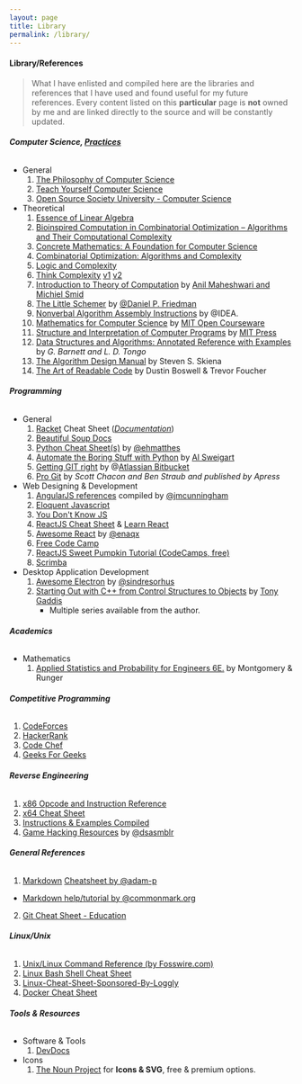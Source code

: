 ```yaml
---
layout: page
title: Library
permalink: /library/
---
```


#### <span class="icon-books"></span>  Library/References

>What I have enlisted and compiled here are the libraries and references that I have used and found useful for my future references. Every content listed on this **particular** page is **not** owned by me and are linked directly to the source and will be constantly updated.

###### <span class="icon-section"></span> **Computer Science, [Practices](/cs-practice/)**
+ General
  1. [The Philosophy of Computer Science](https://plato.stanford.edu/entries/computer-science)
  2. [Teach Yourself Computer Science](https://teachyourselfcs.com/)
  3. [Open Source Society University - Computer Science](https://github.com/ossu/computer-science)
+ Theoretical
    1. [Essence of Linear Algebra](https://www.youtube.com/playlist?list=PLZHQObOWTQDPD3MizzM2xVFitgF8hE_ab)
    2. [Bioinspired Computation in Combinatorial Optimization – Algorithms and Their Computational Complexity](http://www.bioinspiredcomputation.com/self-archived-bookNeumannWitt.pdf)
    3. [Concrete Mathematics: A Foundation for Computer Science](https://www.amazon.com/Concrete-Mathematics-Foundation-Computer-Science/dp/0201558025)
    4. [Combinatorial Optimization: Algorithms and Complexity](https://www.amazon.com/Combinatorial-Optimization-Algorithms-Complexity-Computer-ebook/dp/B00C8UQZAO)
    5. [Logic and Complexity](http://www.springer.com/us/book/9781852335656)
    6. [Think Complexity](http://www.greenteapress.com/compmod/) [v1](http://www.greenteapress.com/compmod/thinkcomplexity.pdf) [v2](http://greenteapress.com/complexity2/thinkcomplexity2.pdf)
    7. [Introduction to Theory of Computation](http://cglab.ca/~michiel/TheoryOfComputation/TheoryOfComputation.pdf) by [Anil Maheshwari and Michiel Smid](http://cglab.ca/~michiel/TheoryOfComputation/)
    8. [The Little Schemer](https://mitpress.mit.edu/books/little-schemer) by [@Daniel P. Friedman](https://mitpress.mit.edu/authors/daniel-p-friedman)
    9. [Nonverbal Algorithm Assembly Instructions](https://idea-instructions.com/) by @IDEA.
    10. [Mathematics for Computer Science](https://courses.csail.mit.edu/6.042/spring17/mcs.pdf) by [MIT Open Courseware](https://ocw.mit.edu/index.htm) <span class="icon-book" title="Currently reading - Sun Jun 24+ 21:17:08 EDT 2018"></span>
    11. [Structure and Interpretation of Computer Programs](https://mitpress.mit.edu/sites/default/files/sicp/full-text/book/book.html) by [MIT Press](https://mitpress.mit.edu/)
    12. [Data Structures and Algorithms: Annotated Reference with Examples](https://www.goodreads.com/book/show/18308002-data-structures-and-algorithms) by *G. Barnett and L. D. Tongo* <span class="icon-books" title="Finished Reading July 20th-Aug 07th, 2018 Summer."></span>
    13. [The Algorithm Design Manual](https://www.amazon.com/Algorithm-Design-Manual-Steven-Skiena/dp/1849967202) by Steven S. Skiena
    14. [The Art of Readable Code](https://www.amazon.com/Art-Readable-Code-Practical-Techniques-ebook/dp/B0064CZ1XE) by Dustin Boswell & Trevor Foucher

###### <span class="icon-section"></span> **Programming**
+ General
  1. [Racket](https://racket-lang.org/) Cheat Sheet ([*Documentation*](https://docs.racket-lang.org/racket-cheat/index.html))
  2. [Beautiful Soup Docs](https://readthedocs.org/projects/beautiful-soup-4/downloads/pdf/latest)
  3. [Python Cheat Sheet(s)](https://ehmatthes.github.io/pcc/cheatsheets/README.html) by [@ehmatthes](https://github.com/ehmatthes)
  4. [Automate the Boring Stuff with Python](http://automatetheboringstuff.com/) by [Al Sweigart](https://twitter.com/AlSweigart)
  5. [Getting GIT right](https://www.atlassian.com/git) by @[Atlassian Bitbucket](https://www.atlassian.com)
  6. [Pro Git](https://git-scm.com/book/) by *Scott Chacon and Ben Straub and published by Apress*
+ Web Designing & Development
  1. [AngularJS references](https://github.com/jmcunningham/AngularJS-Learning) compiled by [@jmcunningham](https://github.com/jmcunningham)
  2. [Eloquent Javascript](http://eloquentjavascript.net/)
  3. [You Don't Know JS](https://github.com/getify/You-Dont-Know-JS)
  4. [ReactJS Cheat Sheet](https://reactcheatsheet.com/) & [Learn React](https://learnreact.com/)
  5. [Awesome React](https://github.com/enaqx/awesome-react) by [@enaqx](https://github.com/enaqx)
  6. [Free Code Camp](https://www.freecodecamp.org/)
  7. [ReactJS Sweet Pumpkin Tutorial (CodeCamps, free)](https://sweetpumpkins.codecamps.com/)
  8. [Scrimba](https://scrimba.com)
+ Desktop Application Development
  1. [Awesome Electron](https://github.com/sindresorhus/awesome-electron) by [@sindresorhus](https://github.com/sindresorhus/)
  2. [Starting Out with C++ from Control Structures to Objects](https://www.amazon.com/Starting-Out-Control-Structures-Objects/dp/0134498372) by [Tony Gaddis](https://media.pearsoncmg.com/bc/abp/cs-resources/products/series.html#series,series=Gaddis)
        * Multiple series available from the author.

###### <span class="icon-section"></span> **Academics**
+ Mathematics
    1. [Applied Statistics and Probability for Engineers 6E.](https://www.amazon.com/Applied-Statistics-Probability-Engineers-Montgomery/dp/1118539710) by Montgomery & Runger <span class="icon-books" title="Completed, Jan-May (STAT 344) Spring 2018"></span>

###### <span class="icon-section"></span> **Competitive Programming**
1. [CodeForces](https://codeforces.com/)
2. [HackerRank](https://www.hackerrank.com)
3. [Code Chef](https://www.codechef.com/)
4. [Geeks For Geeks](http://www.geeksforgeeks.org)

###### <span class="icon-section"></span> **Reverse Engineering**
1. [x86 Opcode and Instruction Reference](http://ref.x86asm.net/)
2. [x64 Cheat Sheet](https://cs.brown.edu/courses/cs033/docs/guides/x64_cheatsheet.pdf)
3. [Instructions & Examples Compiled](https://scadahacker.com/library/Documents/Cheat_Sheets/Programming%20-%20x86%20Instructions%201.pdf)
4. [Game Hacking Resources](https://github.com/dsasmblr/game-hacking) by [@dsasmblr](https://github.com/dsasmblr)

###### <span class="icon-section"></span> **General References**
1. [Markdown](https://en.wikipedia.org/wiki/Markdown) [Cheatsheet by @adam-p](https://github.com/adam-p/markdown-here/wiki/Markdown-Cheatsheet)
  * [Markdown help/tutorial by @commonmark.org](http://commonmark.org/help/tutorial/)
2. [Git Cheat Sheet - Education](https://education.github.com/git-cheat-sheet-education.pdf)

###### <span class="icon-section"></span> **Linux/Unix**
1. [Unix/Linux Command Reference (by Fosswire.com)](https://files.fosswire.com/2007/08/fwunixref.pdf)
2. [Linux Bash Shell Cheat Sheet](https://learncodethehardway.org/unix/bash_cheat_sheet.pdf)
3. [Linux-Cheat-Sheet-Sponsored-By-Loggly](https://www.loggly.com/wp-content/uploads/2015/05/Linux-Cheat-Sheet-Sponsored-By-Loggly.pdf)
4. [Docker Cheat Sheet](https://github.com/wsargent/docker-cheat-sheet)

###### <span class="icon-section"></span> **Tools & Resources**
+ Software & Tools
    1. [DevDocs](http://devdocs.io/)
+ Icons
    1. [The Noun Project](https://thenounproject.com) for **Icons & SVG**, free & premium options.
